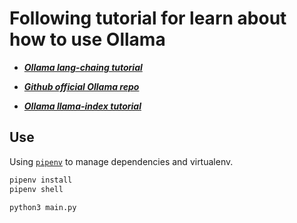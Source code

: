 # Following tutorial for learn about how to use Ollama


- [***Ollama lang-chaing tutorial***](https://python.langchain.com/docs/integrations/llms/ollama)

- [***Github official Ollama repo***](https://github.com/jmorganca/ollama)

- [***Ollama llama-index tutorial***](https://gpt-index.readthedocs.io/en/stable/examples/llm/ollama.html)


## Use

Using [`pipenv`](https://pipenv.pypa.io/en/latest/) to manage dependencies and virtualenv.

```bash
pipenv install
pipenv shell
```

```bash
python3 main.py
```
